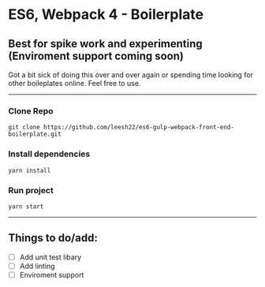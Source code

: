 # ES6, Webpack 4 - Boilerplate
## Best for spike work and experimenting (Enviroment support coming soon)

Got a bit sick of doing this over and over again or spending time looking for other boileplates online.
Feel free to use.

-------------------------

### Clone Repo
```
git clone https://github.com/leesh22/es6-gulp-webpack-front-end-boilerplate.git
```

### Install dependencies
```
yarn install
```

### Run project
```
yarn start
```

-------------------------

## Things to do/add:
- [ ] Add unit test libary
- [ ] Add linting
- [ ] Enviroment support